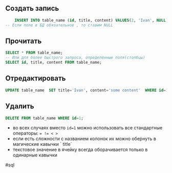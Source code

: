 ## Создать запись
```sql
	INSERT INTO table_name (id, title, content) VALUES(2, 'Ivan', NULL);
-- Если поле в БД обязательное , то ставим NULL
```

## Прочитать
```sql
SELECT * FROM table_name;
-- Или для более быстрого запроса, определённые поля(столбцы)
SELECT id, title, content FROM table_name;
```

## Отредактировать
```sql
UPDATE table_name  SET title='Ivan', content='some content'  WHERE id=1 
```

## Удалить
```sql
DELETE FROM table_name WHERE id=1;
```


- во всех случаях вместо `id=1` можно использовать все стандартные операторы: `= != < >`
- если есть сложности с названием колонок их можно обернуть в магические кавычки     \` title\` 
- текстовое значение в ячейку всегда оборачивается только в одинарные кавычки 



#sql